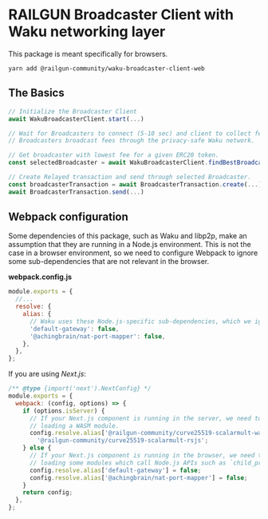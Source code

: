 # RAILGUN Broadcaster Client with Waku networking layer

This package is meant specifically for browsers.

`yarn add @railgun-community/waku-broadcaster-client-web`

## The Basics

```js
// Initialize the Broadcaster Client
await WakuBroadcasterClient.start(...)

// Wait for Broadcasters to connect (5-10 sec) and client to collect fees.
// Broadcasters broadcast fees through the privacy-safe Waku network.

// Get broadcaster with lowest fee for a given ERC20 token.
const selectedBroadcaster = await WakuBroadcasterClient.findBestBroadcaster(...)

// Create Relayed transaction and send through selected Broadcaster.
const broadcasterTransaction = await BroadcasterTransaction.create(...)
await BroadcasterTransaction.send(...)
```

## Webpack configuration

Some dependencies of this package, such as Waku and libp2p, make an assumption that they are running in a Node.js environment. This is not the case in a browser environment, so we need to configure Webpack to ignore some sub-dependencies that are not relevant in the browser.

**webpack.config.js**

```js
module.exports = {
  //...
  resolve: {
    alias: {
      // Waku uses these Node.js-specific sub-dependencies, which we ignore:
      'default-gateway': false,
      '@achingbrain/nat-port-mapper': false,
    },
  },
};
```

If you are using _Next.js_:

```js
/** @type {import('next').NextConfig} */
module.exports = {
  webpack: (config, options) => {
    if (options.isServer) {
      // If your Next.js component is running in the server, we need to avoid
      // loading a WASM module.
      config.resolve.alias['@railgun-community/curve25519-scalarmult-wasm'] =
        '@railgun-community/curve25519-scalarmult-rsjs';
    } else {
      // If your Next.js component is running in the browser, we need to avoid
      // loading some modules which call Node.js APIs such as `child_process`.
      config.resolve.alias['default-gateway'] = false;
      config.resolve.alias['@achingbrain/nat-port-mapper'] = false;
    }
    return config;
  },
};
```
